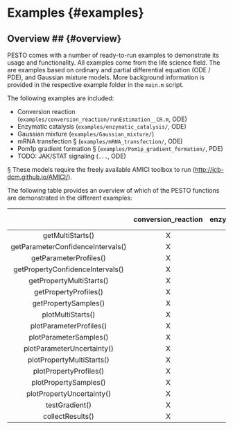Examples  {#examples}
========

## Overview ##          {#overview}

PESTO comes with a number of ready-to-run examples to demonstrate its usage and functionality. All examples come from the life science field. The are examples based on ordinary and partial differential equation (ODE / PDE), and Gaussian mixture models. More background information is provided in the respective example folder in the `main.m` script.

The following examples are included: 
* Conversion reaction (`examples/conversion_reaction/runEstimation__CR.m`, ODE)
* Enzymatic catalysis (`examples/enzymatic_catalysis/`, ODE)
* Gaussian mixture (`examples/Gaussian_mixture/`)
* mRNA transfection § (`examples/mRNA_transfection/`, ODE)
* Pom1p gradient formation § (`examples/Pom1p_gradient_formation/`, PDE)
* TODO: JAK/STAT signaling (`...`, ODE)

§ These models require the freely available AMICI toolbox to run (http://icb-dcm.github.io/AMICI/).

The following table provides an overview of which of the PESTO functions are demonstrated in the different examples: 
 
|                           |conversion_reaction  | enzymatic_catalysis | Gaussian_mixture | mRNA transfection | Pom1p_gradient_formation |
|:-------------------------:|:-------------------:|:-------------------:|:----------------:|:-----------------:|:------------------------:|
| getMultiStarts()          |          X          |           X         |          X       |         X         |            X             |
| getParameterConfidenceIntervals() |  X          |           X         |          X       |         X         |            X             |
| getParameterProfiles()    |          X          |           X         |          X       |         X         |            X             |
| getPropertyConfidenceIntervals() |   X          |           X         |          X       |         X         |            X             |
| getPropertyMultiStarts()  |          X          |           X         |          X       |         X         |            X             |
| getPropertyProfiles()     |          X          |           X         |          X       |         X         |            X             |
| getPropertySamples()      |          X          |           X         |          X       |         X         |            X             |
| plotMultiStarts()         |          X          |           X         |          X       |         X         |            X             |
| plotParameterProfiles()   |          X          |           X         |          X       |         X         |            X             |
| plotParameterSamples()    |          X          |           X         |          X       |         X         |            X             |
| plotParameterUncertainty()|          X          |           X         |          X       |         X         |            X             |
| plotPropertyMultiStarts() |          X          |           X         |          X       |         X         |            X             |
| plotPropertyProfiles()    |          X          |           X         |          X       |         X         |            X             |
| plotPropertySamples()     |          X          |           X         |          X       |         X         |            X             |
| plotPropertyUncertainty() |          X          |           X         |          X       |         X         |            X             |
| testGradient()            |          X          |           X         |          X       |         X         |            X             |
| collectResults()          |          X          |           X         |          X       |         X         |            X             |
